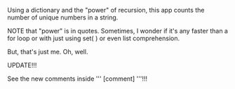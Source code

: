 Using a dictionary and the "power" of recursion, this app counts the number of unique numbers in a string.

NOTE that "power" is in quotes. Sometimes, I wonder if it's any faster than a for loop or with just using set( ) or even list comprehension.

But, that's just me. Oh, well.

UPDATE!!!

See the new comments inside ''' [comment] '''!!!
